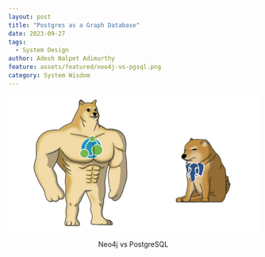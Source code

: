```yaml
---
layout: post
title: "Postgres as a Graph Database"
date: 2023-09-27
tags:
  - System Design
author: Adesh Nalpet Adimurthy
feature: assets/featured/neo4j-vs-pgsql.png
category: System Wisdom
---
```


<img class="center-image" src="./assets/featured/neo4j-vs-pgsql.png" /> 
<p style="text-align: center;">Neo4j vs PostgreSQL</p>